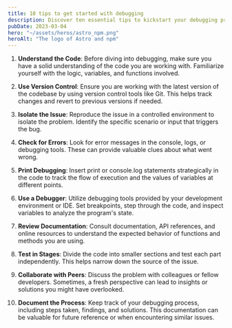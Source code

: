 ```yaml
---
title: 10 tips to get started with debugging
description: Discover ten essential tips to kickstart your debugging process with applications, ensuring efficient issue identification and resolution.
pubDate: 2023-03-04
hero: "~/assets/heros/astro_npm.png"
heroAlt: "The logo of Astro and npm"
---
```


1. **Understand the Code**: Before diving into debugging, make sure you have a solid understanding of the code you are working with. Familiarize yourself with the logic, variables, and functions involved.

2. **Use Version Control**: Ensure you are working with the latest version of the codebase by using version control tools like Git. This helps track changes and revert to previous versions if needed.

3. **Isolate the Issue**: Reproduce the issue in a controlled environment to isolate the problem. Identify the specific scenario or input that triggers the bug.

4. **Check for Errors**: Look for error messages in the console, logs, or debugging tools. These can provide valuable clues about what went wrong.

5. **Print Debugging**: Insert print or console.log statements strategically in the code to track the flow of execution and the values of variables at different points.

6. **Use a Debugger**: Utilize debugging tools provided by your development environment or IDE. Set breakpoints, step through the code, and inspect variables to analyze the program's state.

7. **Review Documentation**: Consult documentation, API references, and online resources to understand the expected behavior of functions and methods you are using.

8. **Test in Stages**: Divide the code into smaller sections and test each part independently. This helps narrow down the source of the issue.

9. **Collaborate with Peers**: Discuss the problem with colleagues or fellow developers. Sometimes, a fresh perspective can lead to insights or solutions you might have overlooked.

10. **Document the Process**: Keep track of your debugging process, including steps taken, findings, and solutions. This documentation can be valuable for future reference or when encountering similar issues.